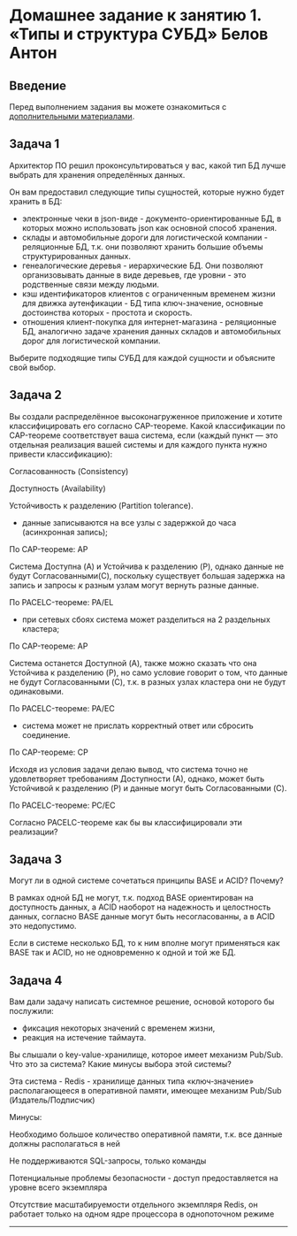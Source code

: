 # Домашнее задание к занятию 1. «Типы и структура СУБД» Белов Антон

## Введение

Перед выполнением задания вы можете ознакомиться с 
[дополнительными материалами](https://github.com/netology-code/virt-homeworks/tree/virt-11/additional).

## Задача 1

Архитектор ПО решил проконсультироваться у вас, какой тип БД 
лучше выбрать для хранения определённых данных.

Он вам предоставил следующие типы сущностей, которые нужно будет хранить в БД:

- электронные чеки в json-виде - документо-ориентированные БД, в которых можно использовать json как основной способ хранения.
- склады и автомобильные дороги для логистической компании - реляционные БД, т.к. они позволяют хранить большие объемы структурированных данных.
- генеалогические деревья - иерархические БД. Они позволяют организовывать данные в виде деревьев, где уровни - это родственные связи между людьми.
- кэш идентификаторов клиентов с ограниченным временем жизни для движка аутенфикации - БД типа ключ-значение, основные достоинства которых - простота и скорость.
- отношения клиент-покупка для интернет-магазина - реляционные БД, аналогично задаче хранения данных складов и автомобильных дорог для логистической компании.

Выберите подходящие типы СУБД для каждой сущности и объясните свой выбор.

## Задача 2

Вы создали распределённое высоконагруженное приложение и хотите классифицировать его согласно 
CAP-теореме. Какой классификации по CAP-теореме соответствует ваша система, если 
(каждый пункт — это отдельная реализация вашей системы и для каждого пункта нужно привести классификацию):

Согласованность (Consistency)

Доступность (Availability)

Устойчивость к разделению (Partition tolerance).

- данные записываются на все узлы с задержкой до часа (асинхронная запись);

По CAP-теореме: AP

Система Доступна (A) и Устойчива к разделению (P), однако данные не будут Согласованными(C), поскольку существует большая задержка на запись и запросы к разным узлам могут вернуть разные данные.

По PACELC-теореме: PA/EL

- при сетевых сбоях система может разделиться на 2 раздельных кластера;

По CAP-теореме: AP

Система останется Доступной (A), также можно сказать что она Устойчива к разделению (P), но само условие говорит о том, что данные не будут Согласованными (C), т.к. в разных узлах кластера они не будут одинаковыми.

По PACELC-теореме: PA/EС

- система может не прислать корректный ответ или сбросить соединение.

По CAP-теореме: CP

Исходя из условия задачи делаю вывод, что система точно не удовлетворяет требованиям Доступности (А), однако, может быть Устойчивой к разделению (P) и данные могут быть Согласованными (C). 

По PACELC-теореме: PC/EC

Согласно PACELC-теореме как бы вы классифицировали эти реализации?

## Задача 3

Могут ли в одной системе сочетаться принципы BASE и ACID? Почему?

В рамках одной БД не могут, т.к. подход BASE ориентирован на доступность данных, а ACID наоборот на надежность и целостность данных, согласно BASE данные могут быть несогласованны, а в ACID это недопустимо.

Если в системе несколько БД, то к ним вполне могут применяться как BASE так и ACID, но не одновременно к одной и той же БД.

## Задача 4

Вам дали задачу написать системное решение, основой которого бы послужили:

- фиксация некоторых значений с временем жизни,
- реакция на истечение таймаута.

Вы слышали о key-value-хранилище, которое имеет механизм Pub/Sub. 
Что это за система? Какие минусы выбора этой системы?

Эта система - Redis - хранилище данных типа «ключ‑значение» располагающееся в оперативной памяти, имеющее механизм Pub/Sub (Издатель/Подписчик)

Минусы:

Необходимо большое количество оперативной памяти, т.к. все данные должны располагаться в ней

Не поддерживаются SQL-запросы, только команды

Потенциальные проблемы безопасности - доступ предоставляется на уровне всего экземпляра

Отсутствие масштабируемости отдельного экземпляря Redis, он работает только на одном ядре процессора в однопоточном режиме

---

